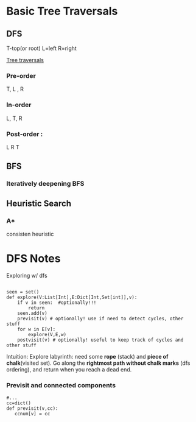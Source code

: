 

# 


# Basic Tree Traversals
## DFS

T-top(or root)
L=left
R=right


[Tree traversals](https://www.geeksforgeeks.org/tree-traversals-inorder-preorder-and-postorder/)
### Pre-order
T, L , R 
### In-order
L, T, R
### Post-order :
L R T

## BFS 
### Iteratively deepening BFS


## Heuristic Search
### A*
 consisten heuristic


# DFS Notes

Exploring w/ dfs
```{python}

seen = set()
def explore(V:List[Int],E:Dict[Int,Set[int]],v):
    if v in seen:  #optionally!!!
        return
    seen.add(v)
    previsit(v) # optionally! use if need to detect cycles, other stuff 
    for w in E[v]:
        explore(V,E,w)
    postvisit(v) # optionally! useful to keep track of cycles and other stuff

```

Intuition:
 Explore labyrinth: need some __rope__ (stack) and __piece of chalk__(visited set). Go along the __rightmost path without chalk marks__ (dfs ordering), and return when 
 you reach a dead end.

 ### Previsit and connected components

 ```{python}
 #...
 cc=dict()
 def previsit(v,cc):
    ccnum[v] = cc
 ```






  
   

